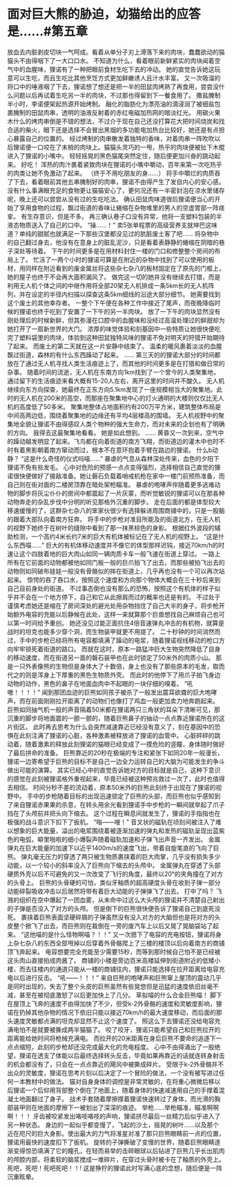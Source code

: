 # 面对巨大熊的胁迫，幼猫给出的应答是……#第五章

放血去内脏剥皮切块一气呵成。看着从单分子刃上滑落下来的肉块，蠢蠢欲动的猫猫头不由得咽下了一大口口水。
不知道为什么，看着眼前新鲜紧实的肉块闻着空气中的血腥味，狸诺有了一种把眼前食材生吃下去的冲动。
她的直觉告诉她这玩意可以生吃，而且生吃比其他烹饪方式更加鲜嫩诱人且汁水丰富。
又一次吸溜的将口中的唾液咽了下去，狸诺想了想还是把一半的田鼠肉烤熟了再食用，尝尝没什么问题以后再试着生吃另一半的肉块，不过那也得留到下一餐食用了。
撒盐腌制半小时，李诺便架起热源开始烤制。
融化的脂肪化为漂亮油的滴浸润了被细盐包裹腌制的田鼠肉串，透明的油液反射着的赤红电磁加热网的暗淡红光。
用碳火果木什么的烤肉串倒是不错的想法，不过介于现在自己还没打算花大把时间烧炭和找合适的柴火，眼下还是选择不会冒出黑烟的多功能电加热台比较好，她还是有点担心暴露自己的位置的。
经过烤制的肉串散发着独特的香味，对着肉串一阵吹吹以后狸诺便一口咬在了末梢的肉块上。猫猫头灵巧的一甩，热乎的肉块便被扯下木棍进入了狸诺的小嘴中。
轻轻摇晃的黑色猫尾突然定住，随后便更加兴奋的跳动起来。
好吃！
浑热的肉汁裹着紧致肉块在狸诺的小嘴中嚼动，百年来第一次吃热乎的肉类让她不免激动了起来。
（终于不用吃朋友的身……）
将手中嚼烂的肉质吞了下去，看着眼前其他五串腌制好的肉串，狸诺不由得产生了发自内心的安心感。
没有什么事满眼充足的食物更让猫猫安心了，更何况还有一半密封泡在凉水里储存呢，晚上还可以尝尝从没有过的生吃吃法。
确认田鼠肉味道很后狸诺便当心的开始了享用食物的过程，飘过街道的香味让蜷缩在杂物堆里的男人的空虚胃部一阵痉挛。
有生存意识，但是不多。
再三确认巷子口没有异常，他将一支塑料包装的半液态物质送入了自己的口中。
“操……！”
卖5张单程票的高级营养支就坤巴这味道？单纯的甜腻也就满足一下那些汉堡都没见过的肮脏废土客了吧……
将杂物中的自己翻过身去，他没有在意身上的脏乱泥沙，只是看着表静静的蜷缩在阴暗的巷子深处等待着。
下午的时间更多是在用材料封住一楼的门口和修整整个房间的布局上了。
忙活了一两个小时的狸诺可算是在附近的杂物中找到了可以使用的板材，用同样在附近看到的废金属丝将这些杂七杂八的板材固定在了原先的门框上，她的屋子也终于不会再大面积漏风了。
做完这一切的她并没有继续去打猎，而是利用无人机个体之间的中继作用将全部20架无人机排成一条5km长的无人机阵列，并在设定的半径内扫描以探查这条5km细线的沿途大部分细节。
她需要找到这个废土的其他幸存者。
一整个下午便在各种工作中接近了尾声，而夜晚降临时候的狸诺也终于吃到了安置了一下午的另一半肉块。
放了一下午的肉块显然没有刚处理后的时候新鲜，但其弥漫在口腔中的血腥味和没经过高温处理过的鲜甜却为她打开了一扇新世界的大门。
浓厚的味觉体验和刻基因中一些特质让她很快便吃完了塑料袋里的肉块，体验到这种田鼠独特风味的狸诺不免对明天的狩猎开始期待了起来。
而废土的第二天就在这一片安静中结束了。
温柔的暖风裹着淡淡的血腥飘过街道，森林的有什么东西躁动了起来。
……
第三天的的狸诺大部分的时间都放在了通过无人机寻找人类生活痕迹上了，而其他的时间更多是在打猎和做日常的杂事。
随着时间的流逝，无人机在东南方向1km找到了一个曾今的人类聚集地，通过留下的生活痕迹来看大概有15-20人左右，离开这里的时间并不酸久。
无人机继续向东方向探查，她最终在正东方向5.1km发现了一座规模相当大的聚集地。此时的无人机在200米的高空，而那座在聚集地中心的灯火通明的大楼则仅仅比无人机的高度低了50多米。
聚集地整体占地面积约有200万平方米，建筑整体布局是中间高两边低，围绕着聚集地的边缘还有平均4层楼高的围墙。
无人机视野中的聚集地全貌让狸诺不由得感叹人类个物种的强大生命力，而对未来的企划也有了明确的方向。
我得去这最聚集地看看。
她是如此想到。
……
黄昏又一次到来，空气中的躁动越发明显了起来。飞鸟都在向着街道的南方飞翔，而街道边的灌木中也时不时有着黑影朝着南方窜动而过，根本不在意环抱着手臂在路边的狸诺。
什么b动静？
“这是什么奇怪的仪式吗喵……”
暴虐的气息从森林深处传来，血色的夕阳下狸诺不免有些发毛。
心中对危险的预感一点点变得强烈，选择相信自己直觉的狸诺很快便做好了接敌准备。她让磐石负载着哨戒机枪在家中一楼门前预热准备，而自己则在街对面的二楼房顶靠在暗处架枪瞄准。
暴虐的咆哮声伴随着更多逃难动物的脚步将灰尘仆仆的房间中都震起了一片灰蒙，而听觉敏锐的狸诺可以在那各种动物奔走的杂乱步伐中分明的听见那格外沉重的脚步。
走在后面的都是体型较大移速缓慢的了，这群杂七杂八的笨家伙很少有选择躲进周围商铺中的，只是一股脑的跟着大部队向着南方狂奔。
将手中的步枪对准目所能及的街道北方，在无人机的视野下她终于在树叶的缝隙中看到了那一抹黑棕色的身影。
根据红外波段的辅助检测，一个高约4米长约7米的巨大有机体被标记在了无人机的视野上。
“这是什么东西喵……”
巨大的有机体移动速度并不像它的体型那样迟钝，接近70km/h的时速让这个四肢着地的巨大肉山如同一辆肉质卡车一般飞速在街道上穿过。
一路上所有在它前面的动物都被他如同门板一般的巨爪拍飞了出去，而那些被拍飞出去的动物则如同破布娃娃一般没有骨骼似的摔在街道上，几乎再也没有一个可以再次站起来。
惊愕的吞了吞口水，按照这个速度和方向那个物体大概会在三十秒后来到自己目前身处的街道。
不过事态倒也没有那么的恐怖，按照这个有机体的样子似乎并不会在一个地方停下，自己和它从此擦肩而过的概率也还是有的。
不过处于谨慎考虑她还是缩在了房间深处的避光处用杂物挡住了自己大半的身子，将步枪开始额外电容的充能以后静候在此处，这样一来就算那个巨兽想找自己麻烦自己也可以第一时间给予重创。
她还没见过能正面抗住4倍音速弹丸冲击的有机物，就算是战时的坦克也能多少穿个洞，而生物装甲就更不用提了。
二十秒钟的时间消然而过，手中的步枪已经将所有电容都填满了躁动的电浆，随着狸诺视线移动的枪口方向牢牢锁死着街道的路口。
而就在这时，原本一路猛冲巨大生物突然降低了自身的移动速度，而在街道另一面的磐石装甲也在此时锁定了50米外的肉质小山。
那是一只外表像熊的生物但是身体大了十数倍，身上也没有了那些原本的毛发，取而代之的则是浑身上下厚重的黑色生物质外壳。
而此时的他停下了用爪子拍飞身边动物的动作，黑色的鼻子在地面血肉中不起眼的一块仔细的嗅着。
“吼嗷！！！！”
闻到那团血迹的巨熊如同孩子被杀了一般发出震耳欲聋的巨大咆哮声，而在前面刚刚拉开距离了的动物们也像打了鸡血一般更加卖力地奔跑起来。
巨熊如同抽气机一般的声音隔着50米都在狸诺两只三角状的耳朵下清晰可见，那沉重的脚步将地面震的一颤一颤的，随着巨熊鼻子的抽动一点点靠近狸诺所在的这片街区。
此时再去思考为什么会突然减速靠近已经没有意义了，刻在基因中的恐惧在此刻注满了狸诺的心脏，各种激素被释放进了狸诺的血管中。
心脏砰砰的跳动着，随着激素的释放此刻狸诺的猫眼已经变成了一摸危险的竖瞳，身体随时做好了最后拼命的准备。
巨熊靠近的20秒在极端的专注和紧张下如同20年一般漫长，狸诺一边寄希望于巨熊的目标不是自己一边全力运转自己的大脑为可能发生的争斗做出可能的演算。
其实已经心中的直觉告诉她对方的目标就是自己，这种下意识的感觉在此刻被狸诺格外重视起来，毕竟已经被这种预兆救过一次了，此时也值得去相信。
时间分秒不差的流动着，原本50米外的巨熊此刻终于出现在了狸诺的视野中。
手中的步枪随着目标的出现迅速锁定了巨熊的头部，而巨熊也似乎感知到了来自狸诺赤果果的杀意，在转头用余光看到狸诺手中步枪的一瞬间就举起了爪子挡在了头颅前并把头向下缩去。
这个过程在瞬息间就发生了，狸诺的手指指也在极强的战斗意识下扣下了扳机。
“嗡——嗖！”
音叉状的磁轨在顷刻间被注入了难以想象的巨大能量，溢出的电浆围绕着被逐渐加速的弹丸和发热的磁轨呈现出蓝紫色的电弧，噼里啪啦的细小爆裂声随着磁轨加速和子弹飞出声音一齐发出。
金属弹丸在巨大能量的加速下以近乎1400m/s的速度飞出，带着自旋笔直的飞向了巨熊。
弹丸毫无压力的穿透了两只被生物质裹挟着的巨大肉掌，几乎没有损失多少动能，以一个较小的斜率没入了巨熊向下缩去的头颅中。
金属弹丸在穿透了头部硬质外壳以后不可避免的又一次改变了飞行的角度，最终以20°的夹角撞在了对方的头骨上。
巨熊的头骨硬的可怕，类似牙釉质的超高硬度头骨在收到子弹一部分动能碎裂吸收冲击以后居然将带有着巨大动能的子弹弹飞了出去。
打中了吗？
飞溅的组织在空中爆起了一团血雾，从未命中过这么大头颅的狸诺并不清楚自己射出的子弹是否没入了对方的头颅。
但是倒下的巨熊很快便告诉了狸诺自己到底死没死。
裹挟着巨熊表面坚硬碎屑的子弹虽然没有没入对方的大脑但也是将对方的头皮整个掀飞了出去，而巨熊则在栽倒在一旁的废汽车上以后又晃了晃脑袋站了起来。
“这他喵的是什么怪物啊喵？！！”
又一次摁下了电容的充电按钮，狸诺将身上杂七杂八的东西全部甩掉以后穿着外骨骼爬上了三楼的楼顶以后向着南方的商铺顶飞奔起来。
电容想要完全充能至少需要15秒，而等到那时候自己怕不是已经被这头肉山直接拍成肉酱了。
商铺的小楼是旁边百米高楼延伸到街道附近的低矮小楼，而去往楼内的通道只能从一楼的商铺往内，狸诺只能选择在拉开距离给电容充电以后进行反击。
“吼——！！！”
来自巨熊的咆哮声和巨熊窜上屋顶的震动几乎是同时出现的，失去了整个头皮的巨熊虽然有些晃悠但是迅猛的速度依旧丝毫不减，甚至在被彻底激怒了以后更加快上了几分。
草拟喵的什么合金巨熊喵！
脚下在屋顶上飞奔的速度不由得加快了不少，但受k-2外骨骼的速度和灵敏度影响，狸诺在扔掉其他杂物的情况下依旧只能以接近70km/h的最大速度移动，而后面的那头速度灵敏都点满的坦克却显然不止这个速度了。
照这么下去狸诺还没给电容充满电怕不是就要被撕成两半猫猫了。
咬了咬牙，狸诺只能希望自己和巨熊拉开的距离能给她时间将枪械充满电。
而拉开的20米距离在身后巨熊不要命的追逐下一点点缩短，此刻的步枪却还没完成最大化的充电程度。
心中不由得涌出了一股绝望，狸诺在透支了体能以后最终选择转头反击，毕竟如果再靠近的话就连转身射击的机会都没有了，只会在一点点靠近的飓风中被撕成碎片。
受限于k-2外骨骼并不出众的灵敏度，狸诺在思考片刻以后决定了一个冒险的做法，一个没有被写进过任何一本教材中的做法。
猫对自身身体的调控是非常灵敏的，在将重心微微后移以后狸诺一个后仰用背部整个倒在了地面上，随着身体的快速减速用自己的手撑着混凝土地面翻过了身子。
战术手套随着摩擦撑着狸诺快速转过了身体，而光滑的胸部装甲则在地面的摩擦下一被划出了深深的痕迹。
举枪……举枪瞄准，瞄准啊啊啊！！！
牙齿被咬紧发出咯吱咯吱的声响，狸诺拼尽最后一丝精力后似乎进入了另一种状态。
身边的一起似乎都变慢了，飞起的沙土，摇晃的树叶……以及那个近在咫尺的巨大身影。使出最大的力气将准星对准了那只巨熊眼睛前一点的位置，狸诺用最快的速度扣下了扳机。
旋转的子弹撕破了变慢的世界，随着巨熊眼睛逐渐变得惊恐填满了它的瞳孔，在轻而易举的击碎眼球以后钻进了巨熊几乎长出肌肉的颅腔内部，将柔软的脑浆搅成一堆碎片，在穿过头骨时被卡在了釉质的外壳上。
死吧，死吧！死吧死吧！！!
这是狰狞的狸诺此时写满心底的念想，随后便是一阵沉重眩晕。